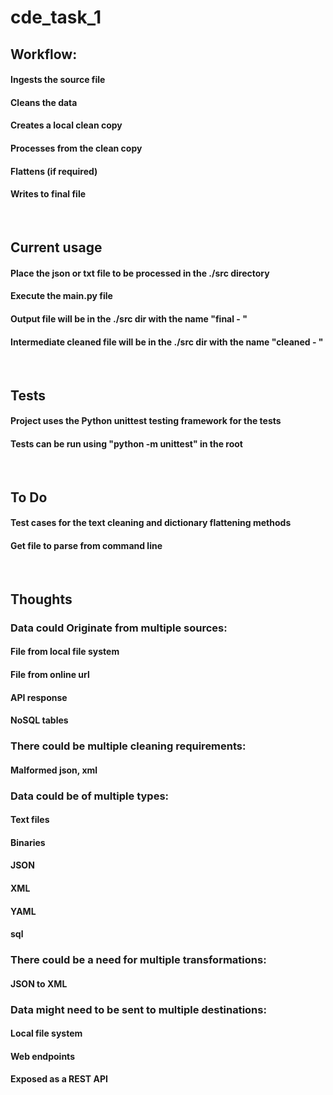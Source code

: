 # cde_task_1

## Workflow:
#### Ingests the source file
#### Cleans the data
#### Creates a local clean copy
#### Processes from the clean copy
#### Flattens (if required)
#### Writes to final file

  
## Current usage
#### Place the json or txt file to be processed in the ./src directory
#### Execute the main.py file
#### Output file will be in the ./src dir with the name "final - <original file name>"
#### Intermediate cleaned file will be in the ./src dir with the name "cleaned - <original file name>"
  
  
## Tests
#### Project uses the Python unittest testing framework for the tests
#### Tests can be run using "python -m unittest" in the root
  
  
## To Do
#### Test cases for the text cleaning and dictionary flattening methods
#### Get file to parse from command line
  
  
## Thoughts

### Data could Originate from multiple sources:
#### File from local file system
#### File from online url
#### API response
#### NoSQL tables


### There could be multiple cleaning requirements:
#### Malformed json, xml


### Data could be of multiple types:
#### Text files
#### Binaries
#### JSON
#### XML
#### YAML
#### sql

### There could be a need for multiple transformations:
#### JSON to XML



### Data might need to be sent to multiple destinations:
#### Local file system
#### Web endpoints
#### Exposed as a REST API
